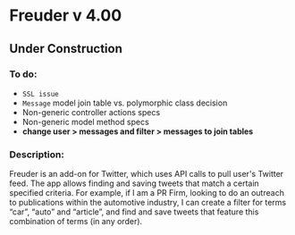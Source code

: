 # Freuder v 4.00

## Under Construction


### To do: 

 - `SSL issue`
 - `Message` model join table vs. polymorphic class decision
 - Non-generic controller actions specs
 - Non-generic model method specs
 - **change user > messages and filter > messages to join tables** 

### Description:

Freuder is an add-on for Twitter, which uses API calls to pull user's Twitter feed. The app allows finding and saving tweets that match a certain specified criteria. For example, if I am a PR Firm, looking to do an outreach to publications within the automotive industry, I can create a filter for terms “car”, “auto” and “article”, and find and save tweets that feature this combination of terms (in any order).